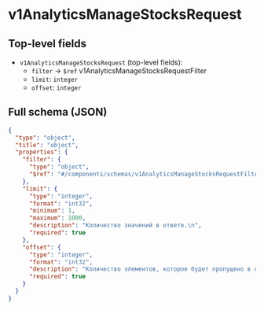# v1AnalyticsManageStocksRequest

## Top-level fields
- `v1AnalyticsManageStocksRequest` (top-level fields):
  - `filter` → `$ref` v1AnalyticsManageStocksRequestFilter
  - `limit`: `integer`
  - `offset`: `integer`

## Full schema (JSON)
```json
{
  "type": "object",
  "title": "object",
  "properties": {
    "filter": {
      "type": "object",
      "$ref": "#/components/schemas/v1AnalyticsManageStocksRequestFilter"
    },
    "limit": {
      "type": "integer",
      "format": "int32",
      "minimum": 1,
      "maximum": 1000,
      "description": "Количество значений в ответе.\n",
      "required": true
    },
    "offset": {
      "type": "integer",
      "format": "int32",
      "description": "Количество элементов, которое будет пропущено в ответе.\n\nНапример, если `offset = 10`, ответ начнётся с 11-го найденного элемента.\n",
      "required": true
    }
  }
}
```
